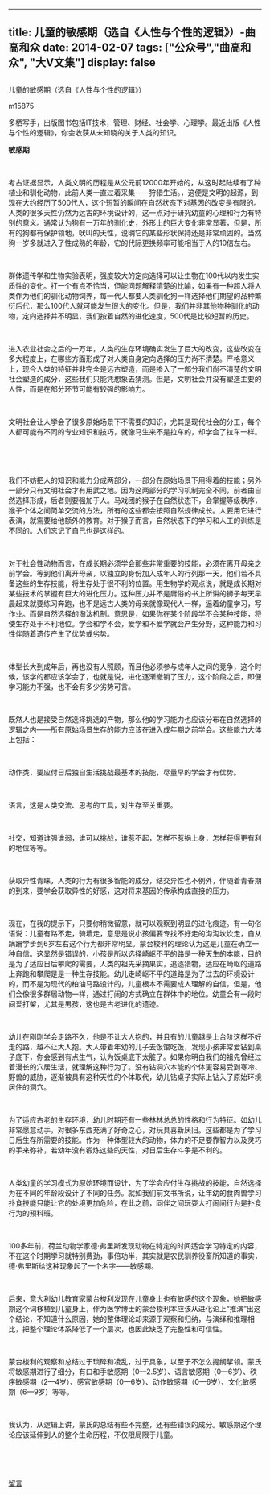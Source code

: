 
---
title:   儿童的敏感期（选自《人性与个性的逻辑》）-曲高和众
date: 2014-02-07
tags: ["公众号","曲高和众", "大V文集"]
display: false
---


## 



儿童的敏感期（选自《人性与个性的逻辑》）




m15875




多栖写手，出版图书包括IT技术，管理、财经、社会学、心理学。最近出版《人性与个性的逻辑》，你会收获从未知晓的关于人类的知识。


**敏感期**

&nbsp;

考古证据显示，人类文明的历程是从公元前12000年开始的，从这时起陆续有了种植业和驯化动物，此前人类一直过着采集——狩猎生活。，这便是文明的起源，到现在大约经历了500代人，这个短暂的瞬间在自然状态下对基因的改变是有限的。人类的很多天性仍然为远古的环境设计的，这一点对于研究幼童的心理和行为有特别的意义。通常认为狗有一万年的驯化史，外形上的巨大变化非常显著，但是，所有的狗都有保护领地，吠叫的天性，说明它的某些形状保持还是非常顽固的。当然狗一岁多就进入了性成熟的年龄，它的代际更换频率可能相当于人的10倍左右。

&nbsp;

群体遗传学和生物实验表明，强度较大的定向选择可以让生物在100代以内发生实质性的变化。打一个有点不恰当，但能问题解释清楚的比喻，如果有一种超人将人类作为他们的驯化动物饲养，每一代人都要人类驯化狗一样选择他们期望的品种繁衍后代，那么100代人就可能发生很大的变化。但是，我们并非其他物种驯化的动物，定向选择并不明显，我们按着自然的进化速度，500代是比较短暂的历史。

&nbsp;

进入农业社会之后的一万年，人类的生存环境确实发生了巨大的改变，这些改变在多大程度上，在哪些方面形成了对人类自身定向选择的压力尚不清楚。严格意义上，现今人类的特征并非完全是远古塑造，而是掺入了一部分我们尚不清楚的文明社会塑造的成分，这些我们只能凭想象去猜测。但是，文明社会并没有塑造主要的人性，而是在部分环节可能有较强的影响力。

&nbsp;

文明社会让人学会了很多原始场景下不需要的知识，尤其是现代社会的分工，每个人都可能有不同的专业知识和技巧，就像马生来不是拉车的，却学会了拉车一样。

&nbsp;

&nbsp;

我们不妨把人的知识和能力分成两部分，一部分在原始场景下用得着的技能；另外一部分只有文明社会才有用武之地。因为这两部分的学习机制完全不同，前者由自然选择形成，后者则要强加于人。马戏团的猴子在自然状态下，会掌握等级秩序，猴子个体之间简单交流的方法，所有的这些都会按照自然规律成长。人要用它进行表演，就需要给他额外的教育。对于猴子而言，自然状态下的学习和人工的训练是不同的。人们忘记了自己也是这样的。

&nbsp;

对于社会性动物而言，在成长期必须学会那些非常重要的技能，必须在离开母亲之前学会。等到他们离开母亲，以独立的身份加入成年人的行列那一天，他们若不具备这些的生存技能，将生存处于很不利的位置。用生物学的观点说，就是成长期对某些技术的掌握有巨大的进化压力。这种压力并不是庸俗的书上所讲的狮子每天早晨起来就要练习奔跑，也不是远古人类的母亲就像现代人一样，逼着幼童学习，写作业。而是自然选择的淘汰机制。意思是，如果你在某个阶段学不会某种技能，将使生存处于不利地位。学会和学不会，爱学和不爱学就会产生分野，这种能力和习性伴随着遗传产生了优势或劣势。

&nbsp;

体型长大到成年后，再也没有人照顾，而且他必须参与成年人之间的竞争，这个时候，该学的都应该学会了，也就是说，进化逐渐撤销了压力，这个阶段之后，即便学习能力不强，也不会有多少劣势可言。

&nbsp;

既然人也是接受自然选择挑选的产物，那么他的学习能力也应该分布在自然选择的逻辑之内——所有原始场景生存的能力应该在进入成年期之前学会。这些能力大体上包括：

&nbsp;

动作类，要应付日后独自生活挑战最基本的技能，尽量早的学会才有优势。

&nbsp;

语言，这是人类交流、思考的工具，对生存至关重要。

&nbsp;

社交，知道谁强谁弱，谁可以挑战，谁惹不起，怎样不惹祸上身，怎样获得更有利的地位等等。

&nbsp;

获取异性青睐，人类的行为有很多智能的成分，结交异性也不例外，伴随着青春期的到来，要学会获取异性的好感，这对将来基因的传承构成直接的压力。

&nbsp;

现在，在我的提示下，只要你稍微留意，就可以观察到明显的进化痕迹。有一句俗语说：儿童有路不走，骑墙走，意思是说小孩偏要专找不好走的沟沟坎坎走，自从蹒跚学步到6岁左右这个行为都非常明显。蒙台梭利的理论认为这是儿童在确立一种自信。这显然是错误的，小孩是所以选择崎岖不平的路是一种天生的本能，目的是为了适应日后攀爬的需要，人类的祖先采摘果实，追逐猎物，适应在崎岖的道路上奔跑和攀爬是是一种生存技能。幼儿走崎岖不平的道路是为了过去的环境设计的，而不是为现代的柏油马路设计的，儿童根本不需要成人理解的自信，但是，他们会像很多群居动物一样，通过打闹的方式确立在群体中的地位。幼童会有一段时间爱打架，尤其是男孩，这也是古老进化的遗迹。

&nbsp;

幼儿在刚刚学会走路不久，他是不让大人抱的，并且有的儿童越是上台阶这样不好走的路，越不让大人抱。大人带着年幼的儿子去饭馆吃饭，发现小孩非常爱钻到桌子底下，你会感到有点生气，认为饭桌底下太脏了。如果你明白我们的祖先曾经过着漫长的穴居生活，就理解这种行为了。没有钻洞穴本能的个体更容易受到寒冷、野兽的威胁，逐渐被具有这种天性的个体取代，幼儿钻桌子实际上钻入了原始环境居住的洞穴。

&nbsp;

为了适应古老的生存环境，幼儿时期还有一些林林总总的性格和行为特征。如幼儿非常愿意动手，对很多东西充满了好奇之心，对玩具喜新厌旧。这些都是为了学习日后生存所需要的技能。作为一种体型较大的动物，体力的不足要靠智力以及灵巧的手来弥补，若幼年没有锻炼这些的天性，对日后生存斗争是不利的。

&nbsp;

人类幼童的学习模式为原始环境而设计，为了学会应付生存挑战的技能，自然选择为在不同的年龄段设计了不同的任务。就如我们前文书所说，让年幼的食肉兽学习扑食技能只能让它的处境更加危险，在此之前，同伴之间玩耍大打闹间行为是扑食行为的预科班。

&nbsp;

100多年前，荷兰动物学家德·弗里斯发现动物在特定的时间适合学习特定的内容，不在这个时期学习就特别费劲，事倍功半，其实就是农民驯养役畜所知道的事实，德·弗里斯给这种现象起了一个名字——敏感期。

&nbsp;

后来，意大利幼儿教育家蒙台梭利发现在儿童身上也有敏感的这个现象，她把敏感期这个词移植到儿童身上，作为医学博士的蒙台梭利本应该从进化论上“推演”出这个结论，不知道什么原因，她的整体理论却来源于观察和归纳，与演绎和推理相比，把整个理论体系降低了一个层次，也因此缺乏了完整性和可信性。

&nbsp;

蒙台梭利的观察和总结过于琐碎和凌乱，过于具象，以至于不怎么提纲挈领。蒙氏将敏感期进行了细分，有口和手敏感期（0—2.5岁）、语言敏感期（0—6岁）、秩序敏感期（2—4岁）、感官敏感期（0—6岁）、动作敏感期（0—6岁）、文化敏感期（6—9岁）等等。

&nbsp;

我认为，从逻辑上讲，蒙氏的总结有些不完整，还有些错误的成分。敏感期这个理论应该延伸到人的整个生命历程，不仅限局限于儿童。

&nbsp;

&nbsp;











[留言](javascript:;)



